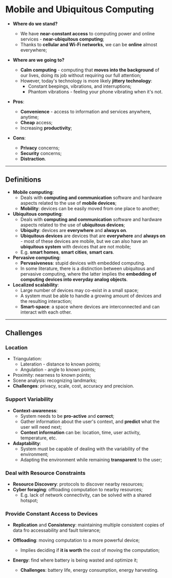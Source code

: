 # Mobile and Ubiquitous Computing

- **Where do we stand?**
  - We have **near-constant access** to computing power and online services - **near-ubiquitous computing**;
  - Thanks to **cellular and Wi-Fi networks**, we can be **online** almost everywhere;
- **Where are we going to?**

  - **Calm computing** - computing that **moves into the background** of our lives, doing its job without requiring our full attention;
  - However, today's technology is more likely **jittery technology**:
    - Constant beepings, vibrations, and interruptions;
    - Phantom vibrations - feeling your phone vibrating when it's not.

- **Pros**:
  - **Convenience** - access to information and services anywhere, anytime;
  - **Cheap** access;
  - Increasing **productivity**;
- **Cons**:
  - **Privacy** concerns;
  - **Security** concerns;
  - **Distraction**.

---

## Definitions

- **Mobile computing**:
  - Deals with **computing and communication** software and hardware aspects related to the use of **mobile devices**;
  - **Mobility**: devices can be easily moved from one place to another;
- **Ubiquitous computing**:
  - Deals with **computing and communication** software and hardware aspects related to the use of **ubiquitous devices**;
  - **Ubiquity**: devices are **everywhere** and **always on**.
  - **Ubiquitous devices** are devices that are **everywhere** and **always on** - most of these devices are mobile, but we can also have an **ubiquitous system** with devices that are not mobile;
  - E.g. **smart homes**, **smart cities**, **smart cars**.
- **Pervasive computing**:
  - **Pervasiveness**: stupid devices with embedded computing.
  - In some literature, there is a distinction between ubiquitous and pervasive computing, where the latter implies the **embedding of computing devices into everyday analog objects**.
- **Localized scalability**:
  - Large number of devices may co-exist in a small space;
  - A system must be able to handle a growing amount of devices and the resulting interaction;
  - **Smart-space**: a space where devices are interconnected and can interact with each other.

---

## Challenges

### Location

- Triangulation:
  - Lateration - distance to known points;
  - Angulation - angle to known points;
- Proximity: nearness to known points;
- Scene analysis: recognizing landmarks;
- **Challenges**: privacy, scale, cost, accuracy and precision.

### Support Variability

- **Context-awareness**:
  - System needs to be **pro-active** and **correct**;
  - Gather information about the user's context, and **predict** what the user will need next;
  - **Context information** can be: location, time, user activity, temperature, etc.
- **Adaptability**:
  - System must be capable of dealing with the variability of the environment;
  - Adapting the environment while remaining **transparent** to the user;

### Deal with Resource Constraints

- **Resource Discovery**: protocols to discover nearby resources;
- **Cyber foraging**: offloading computation to nearby resources;
  - E.g. lack of network connectivity, can be solved with a shared hotspot;

### Provide Constant Access to Devices

- **Replication** and **Consistency**: maintaining multiple consistent copies of data fro accessability and fault tolerance;

- **Offloading**: moving computation to a more powerful device;

  - Implies deciding if **it is worth** the cost of moving the computation;

- **Energy**: find where battery is being wasted and optimize it;
  - **Challenges**: battery life, energy consumption, energy harvesting.

